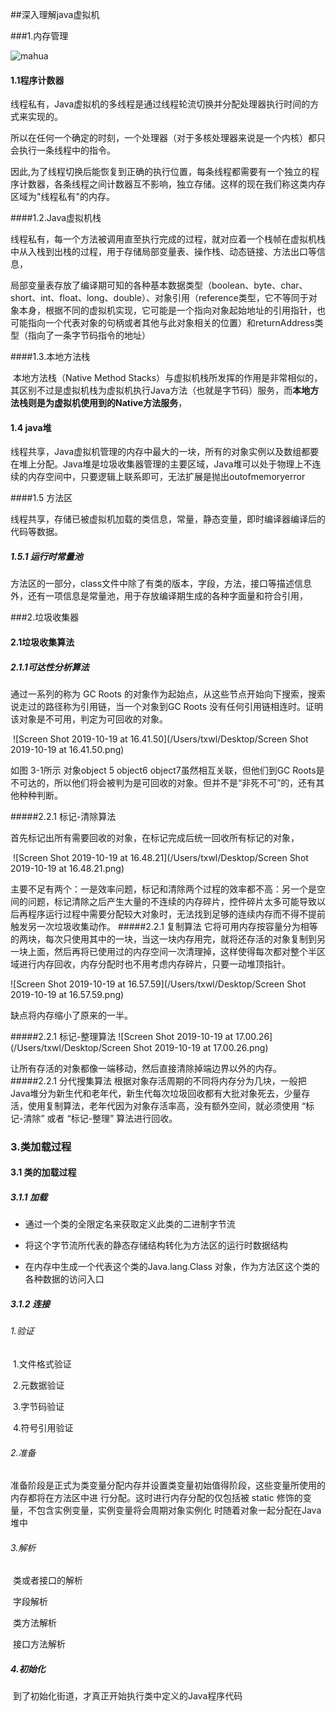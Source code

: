 ##深入理解java虚拟机

###1.内存管理

![mahua](https://images2015.cnblogs.com/blog/331425/201606/331425-20160623115846235-947282498.png)


#### 1.1程序计数器

​	线程私有，Java虚拟机的多线程是通过线程轮流切换并分配处理器执行时间的方式来实现的。

所以在任何一个确定的时刻，一个处理器（对于多核处理器来说是一个内核）都只会执行一条线程中的指令。

因此,为了线程切换后能恢复到正确的执行位置，每条线程都需要有一个独立的程序计数器，各条线程之间计数器互不影响，独立存储。这样的现在我们称这类内存区域为"线程私有"的内存。

####1.2.Java虚拟机栈

​	线程私有，每一个方法被调用直至执行完成的过程，就对应着一个栈帧在虚拟机栈中从入栈到出栈的过程，用于存储局部变量表、操作栈、动态链接、方法出口等信息，

局部变量表存放了编译期可知的各种基本数据类型（boolean、byte、char、short、int、float、long、double）、对象引用（reference类型，它不等同于对象本身，根据不同的虚拟机实现，它可能是一个指向对象起始地址的引用指针，也可能指向一个代表对象的句柄或者其他与此对象相关的位置）和returnAddress类型（指向了一条字节码指令的地址）

####1.3.本地方法栈

​	本地方法栈（Native Method Stacks）与虚拟机栈所发挥的作用是非常相似的，其区别不过是虚拟机栈为虚拟机执行Java方法（也就是字节码）服务，而**本地方法栈则是为虚拟机使用到的Native方法服务**，

#### 1.4 java堆

​	线程共享，Java虚拟机管理的内存中最大的一块，所有的对象实例以及数组都要在堆上分配。Java堆是垃圾收集器管理的主要区域，Java堆可以处于物理上不连续的内存空间中，只要逻辑上联系即可，无法扩展是抛出outofmemoryerror

####1.5 方法区

​	线程共享，存储已被虚拟机加载的类信息，常量，静态变量，即时编译器编译后的代码等数据。

#####	1.5.1 运行时常量池

​		方法区的一部分，class文件中除了有类的版本，字段，方法，接口等描述信息外，还有一项信息是常量池，用于存放编译期生成的各种字面量和符合引用，

###2.垃圾收集器
#### 	2.1垃圾收集算法

##### 2.1.1可达性分析算法

通过一系列的称为 GC Roots 的对象作为起始点，从这些节点开始向下搜索，搜索说走过的路径称为引用链，当一个对象到GC Roots 没有任何引用链相连时。证明该对象是不可用，判定为可回收的对象。

​	![Screen Shot 2019-10-19 at 16.41.50](/Users/txwl/Desktop/Screen Shot 2019-10-19 at 16.41.50.png)

如图 3-1所示 对象object 5 object6  object7虽然相互关联，但他们到GC Roots是不可达的，所以他们将会被判为是可回收的对象。但并不是“非死不可”的，还有其他种种判断。

#####2.2.1 标记-清除算法

​	首先标记出所有需要回收的对象，在标记完成后统一回收所有标记的对象，

​		![Screen Shot 2019-10-19 at 16.48.21](/Users/txwl/Desktop/Screen Shot 2019-10-19 at 16.48.21.png)

主要不足有两个：一是效率问题，标记和清除两个过程的效率都不高：另一个是空间的问题，标记清除之后产生大量的不连续的内存碎片，控件碎片太多可能导致以后再程序运行过程中需要分配较大对象时，无法找到足够的连续内存而不得不提前触发另一次垃圾收集动作。
#####2.2.1 复制算法
它将可用内存按容量分为相等的两块，每次只使用其中的一块，当这一块内存用完，就将还存活的对象复制到另一块上面，然后再将已使用过的内存空间一次清理掉，这样使得每次都对整个半区域进行内存回收，内存分配时也不用考虑内存碎片，只要一动堆顶指针。

![Screen Shot 2019-10-19 at 16.57.59](/Users/txwl/Desktop/Screen Shot 2019-10-19 at 16.57.59.png)

缺点将内存缩小了原来的一半。

#####2.2.1 标记-整理算法
![Screen Shot 2019-10-19 at 17.00.26](/Users/txwl/Desktop/Screen Shot 2019-10-19 at 17.00.26.png)

让所有存活的对象都像一端移动，然后直接清除掉端边界以外的内存。
#####2.2.1 分代搜集算法
根据对象存活周期的不同将内存分为几块，一般把Java堆分为新生代和老年代，新生代每次垃圾回收都有大批对象死去，少量存活，使用复制算法，老年代因为对象存活率高，没有额外空间，就必须使用 “标记-清除” 或者 “标记-整理” 算法进行回收。

### 3.类加载过程

####  3.1 类的加载过程

#####   3.1.1 加载

*  通过一个类的全限定名来获取定义此类的二进制字节流

* 将这个字节流所代表的静态存储结构转化为方法区的运行时数据结构

* 在内存中生成一个代表这个类的Java.lang.Class 对象，作为方法区这个类的各种数据的访问入口
##### 3.1.2 连接

######		1.验证

​		1.文件格式验证

​		2.元数据验证  

​		3.字节码验证

​		4.符号引用验证

###### 		2.准备

​			准备阶段是正式为类变量分配内存并设置类变量初始值得阶段，这些变量所使用的内存都将在方法区中进		行分配。这时进行内存分配的仅包括被 static 修饰的变量，不包含实例变量，实例变量将会周期对象实例化		时随着对象一起分配在Java堆中

###### 		3.解析

​			类或者接口的解析

​			字段解析

​			类方法解析

​			接口方法解析
##### 	4.初始化

​	到了初始化街道，才真正开始执行类中定义的Java程序代码

#### 









  



